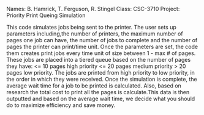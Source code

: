 Names: B. Hamrick, T. Ferguson, R. Stingel
Class: CSC-3710
Project: Priority Print Queing Simulation

This code simulates jobs being sent to the printer. The user sets up parameters including,the number of printers, the maximum number of pages one job can have, the number of jobs 
to complete and the number of pages the printer can print/time unit. Once the parameters 
are set, the code them creates print jobs every time unit of size between 1 - max # of pages. These jobs are placed into a tiered queue based on the number of pages they have: 
					      <= 10 pages high priority
					      <= 20 pages medium priority
  					      > 20 pages low priority.
The jobs are printed from high priority to low priority, in the order in which they were  received. Once the simulation is complete, the average wait time for a job to be printed 
is calculated. Also, based on research the total cost to print all the pages is calculate.This data is then outputted and based on the average wait time, we decide what you should do to maximize efficiency and save money. 
